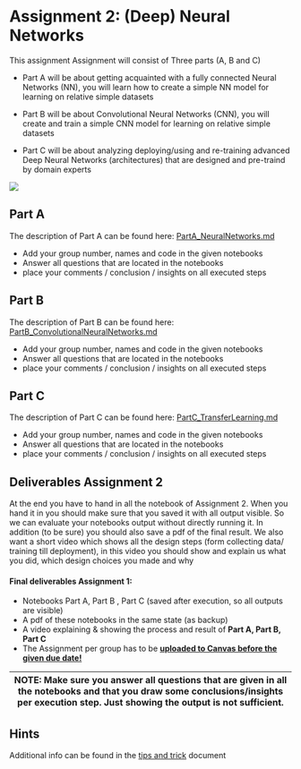 # Assignment 2: (Deep) Neural Networks
This assignment Assignment will consist of Three parts (A, B and C)

* Part A will be about getting acquainted with a fully connected Neural Networks (NN), you will learn how to create a simple NN model for learning on relative simple datasets

* Part B will be about Convolutional Neural Networks (CNN), you will create and train a simple CNN model for learning on relative simple datasets

* Part C will be about analyzing deploying/using and re-training advanced Deep Neural Networks (architectures) that are designed and pre-traind by domain experts

![](https://thedatascientist.com/wp-content/uploads/2018/03/Deep-Neural-Network-What-is-Deep-Learning-Edureka.png)


## Part A

The description of Part A can be found here:
[PartA_NeuralNetworks.md](PartA_NeuralNetworks.md)

* Add your group number, names and code in the given notebooks
* Answer all questions that are located in the notebooks
* place your comments / conclusion / insights on all executed steps

## Part B

The description of Part B can be found here:
[PartB_ConvolutionalNeuralNetworks.md](PartB_ConvolutionalNeuralNetworks.md)

* Add your group number, names and code in the given notebooks
* Answer all questions that are located in the notebooks
* place your comments / conclusion / insights on all executed steps

## Part C

The description of Part C can be found here:
[PartC_TransferLearning.md](PartC_TransferLearning.md)

* Add your group number, names and code in the given notebooks
* Answer all questions that are located in the notebooks
* place your comments / conclusion / insights on all executed steps

## Deliverables Assignment 2
At the end you have to hand in all the notebook of Assignment 2. When you hand it in you should make sure that you saved it with all output visible. So we can evaluate your notebooks output without directly running it. In addition (to be sure) you should also save a pdf of the final result.
We also want a short video which shows all the design steps (form collecting data/ training till deployment), in this video you should show and explain us what you did, which design choices you made and why

#### Final deliverables Assignment 1:

* Notebooks Part A, Part B , Part C (saved after execution, so all outputs are visible)
* A pdf of these notebooks in the same state (as backup)
* A video explaining & showing the process and result of **Part A, Part B, Part C**
* The Assignment per group has to be <ins>**uploaded to Canvas before the given due date!**</ins>

| NOTE: Make sure you answer all questions that are given in all the notebooks and that you draw some conclusions/insights per execution step. Just showing the output is not sufficient.|
|--|


## Hints
Additional info can be found in the [tips and trick](TipsAndTricks.md) document
